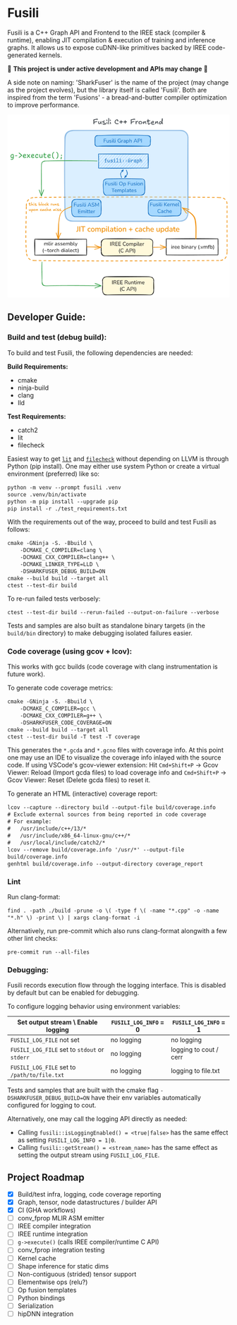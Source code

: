 # Fusili

Fusili is a C++ Graph API and Frontend to the IREE stack (compiler & runtime), enabling JIT compilation & execution of training and inference graphs. It allows us to expose cuDNN-like primitives backed by IREE code-generated kernels.

:construction: **This project is under active development and APIs may change** :construction:

A side note on naming: 'SharkFuser' is the name of the project (may change as the project evolves), but the library itself is called 'Fusili'. Both are inspired from the term 'Fusions' - a bread-and-butter compiler optimization to improve performance.

![Fusili](docs/fusili.png)

## Developer Guide:

### Build and test (debug build):

To build and test Fusili, the following dependencies are needed:

**Build Requirements:**
- cmake
- ninja-build
- clang
- lld

**Test Requirements:**
- catch2
- lit
- filecheck

Easiest way to get [`lit`](https://llvm.org/docs/CommandGuide/lit.html) and [`filecheck`](https://github.com/AntonLydike/filecheck) without depending on LLVM is through Python (pip install). One may either use system Python or create a virtual environment (preferred) like so:
```shell
python -m venv --prompt fusili .venv
source .venv/bin/activate
python -m pip install --upgrade pip
pip install -r ./test_requirements.txt
```

With the requirements out of the way, proceed to build and test Fusili as follows:

```shell
cmake -GNinja -S. -Bbuild \
    -DCMAKE_C_COMPILER=clang \
    -DCMAKE_CXX_COMPILER=clang++ \
    -DCMAKE_LINKER_TYPE=LLD \
    -DSHARKFUSER_DEBUG_BUILD=ON
cmake --build build --target all
ctest --test-dir build
```

To re-run failed tests verbosely:
```shell
ctest --test-dir build --rerun-failed --output-on-failure --verbose
```

Tests and samples are also built as standalone binary targets (in the `build/bin` directory) to make debugging isolated failures easier.

### Code coverage (using gcov + lcov):

This works with gcc builds (code coverage with clang instrumentation is future work).

To generate code coverage metrics:
```shell
cmake -GNinja -S. -Bbuild \
    -DCMAKE_C_COMPILER=gcc \
    -DCMAKE_CXX_COMPILER=g++ \
    -DSHARKFUSER_CODE_COVERAGE=ON
cmake --build build --target all
ctest --test-dir build -T test -T coverage
```

This generates the `*.gcda` and `*.gcno` files with coverage info. At this point one may use an IDE to visualize the coverage info inlayed with the source code. If using VSCode's gcov-viewer extension: Hit `Cmd+Shift+P` -> Gcov Viewer: Reload (Import gcda files) to load coverage info and `Cmd+Shift+P` -> Gcov Viewer: Reset (Delete gcda files) to reset it.

To generate an HTML (interactive) coverage report:
```shell
lcov --capture --directory build --output-file build/coverage.info
# Exclude external sources from being reported in code coverage
# For example:
#   /usr/include/c++/13/*
#   /usr/include/x86_64-linux-gnu/c++/*
#   /usr/local/include/catch2/*
lcov --remove build/coverage.info '/usr/*' --output-file build/coverage.info
genhtml build/coverage.info --output-directory coverage_report
```

### Lint

Run clang-format:
```shell
find . -path ./build -prune -o \( -type f \( -name "*.cpp" -o -name "*.h" \) -print \) | xargs clang-format -i
```

Alternatively, run pre-commit which also runs clang-format alongwith a few other lint checks:
```shell
pre-commit run --all-files
```

### Debugging:

Fusili records execution flow through the logging interface. This is disabled by default but can be enabled for debugging.

To configure logging behavior using environment variables:

|   Set output stream \ Enable logging           | `FUSILI_LOG_INFO` = 0 | `FUSILI_LOG_INFO` = 1
| ---------------------------------------------- | ----------------------| ----------------------
| `FUSILI_LOG_FILE` not set                      | no logging            | no logging
| `FUSILI_LOG_FILE` set to `stdout` or `stderr`  | no logging            | logging to cout / cerr
| `FUSILI_LOG_FILE` set to `/path/to/file.txt`   | no logging            | logging to file.txt

Tests and samples that are built with the cmake flag `-DSHARKFUSER_DEBUG_BUILD=ON` have their env variables automatically configured for logging to cout.

Alternatively, one may call the logging API directly as needed:
- Calling `fusili::isLoggingEnabled() = <true|false>` has the same effect as setting `FUSILI_LOG_INFO = 1|0`.
- Calling `fusili::getStream() = <stream_name>` has the same effect as setting the output stream using `FUSILI_LOG_FILE`.


## Project Roadmap
- [x] Build/test infra, logging, code coverage reporting
- [x] Graph, tensor, node datastructures / builder API
- [x] CI (GHA workflows)
- [ ] conv_fprop MLIR ASM emitter
- [ ] IREE compiler integration
- [ ] IREE runtime integration
- [ ] `g->execute()` (calls IREE compiler/runtime C API)
- [ ] conv_fprop integration testing
- [ ] Kernel cache
- [ ] Shape inference for static dims
- [ ] Non-contiguous (strided) tensor support
- [ ] Elementwise ops (relu?)
- [ ] Op fusion templates
- [ ] Python bindings
- [ ] Serialization
- [ ] hipDNN integration
